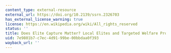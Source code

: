 ```yaml
---
content_type: external-resource
external_url: https://doi.org/10.2139/ssrn.2326703
has_external_license_warning: true
license: https://en.wikipedia.org/wiki/All_rights_reserved
status: ''
title: Does Elite Capture Matter? Local Elites and Targeted Welfare Programs in Indonesia
uid: 7e9801b7-c7ec-4d91-99be-00bbdaa0f393
wayback_url: ''
---
```

